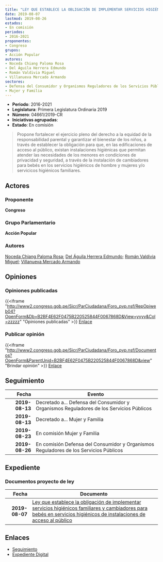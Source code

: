 ```yaml
---
title: "LEY QUE ESTABLECE LA OBLIGACIÓN DE IMPLEMENTAR SERVICIOS HIGIÉNICOS FAMILIARES Y CAMBIADORES PARA BEBÉS EN SERVICIOS HIGIÉNICOS DE INSTALACIONES DE ACCESO AL PÚBLICO"
date: 2019-08-07
lastmod: 2019-08-26
estados:
- En comisión
periodos:
- 2016-2021
proponentes:
- Congreso
grupos:
- Acción Popular
autores:
- Noceda Chiang Paloma Rosa
- Del Águila Herrera Edmundo
- Román Valdivia Miguel
- Villanueva Mercado Armando
sectores:
- Defensa del Consumidor y Organismos Reguladores de los Servicios Públicos
- Mujer y Familia
---
```

- **Periodo**: 2016-2021
- **Legislatura**: Primera Legislatura Ordinaria 2019
- **Número**: 04661/2019-CR
- **Iniciativas agrupadas**: 
- **Estado**: En comisión

> Propone fortalecer el ejercicio pleno del derecho a la equidad de la responsabilidad parental y garantizar el bienestar de los niños, a través de establecer la obligación para que, en las edificaciones de acceso al público, existan instalaciones higiénicas que permitan atender las necesidades de los menores en condiciones de privacidad y seguridad, a través de la instalación de cambiadores para bebés en los servicios higiénicos de hombre y mujeres y/o servicicos higiénicos familiares.


## Actores

### Proponente

**Congreso**

### Grupo Parlamentario

**Acción Popular**

### Autores

[Noceda Chiang Paloma Rosa](mailto:mailto:pnoceda@congreso.gob.pe); [Del Águila Herrera Edmundo](mailto:mailto:edelaguila@congreso.gob.pe); [Román Valdivia Miguel](mailto:mailto:mroman@congreso.gob.pe); [Villanueva Mercado Armando](mailto:mailto:avillanuevam@congreso.gob.pe)

## Opiniones

### Opiniones publicadas

{{<iframe "http://www2.congreso.gob.pe/Sicr/ParCiudadana/Foro_pvp.nsf/RepOpiweb04?OpenForm&Db=B2BF4E62F0475B220525844F0067868D&View=yyyy&Col=zzzzz" "Opiniones publicadas" >}}
[Enlace](http://www2.congreso.gob.pe/Sicr/ParCiudadana/Foro_pvp.nsf/RepOpiweb04?OpenForm&Db=B2BF4E62F0475B220525844F0067868D&View=yyyy&Col=zzzzz)

### Publicar opinión

{{<iframe "http://www2.congreso.gob.pe/Sicr/ParCiudadana/Foro_pvp.nsf/Documentos?OpenForm&ParentUnid=B2BF4E62F0475B220525844F0067868D&view" "Brindar opinión" >}}
[Enlace](http://www2.congreso.gob.pe/Sicr/ParCiudadana/Foro_pvp.nsf/Documentos?OpenForm&ParentUnid=B2BF4E62F0475B220525844F0067868D&view)


## Seguimiento

| Fecha | Evento |
|------:|--------|
| **2019-08-13** | Decretado a... Defensa del Consumidor y Organismos Reguladores de los Servicios Públicos |
| **2019-08-13** | Decretado a... Mujer y Familia |
| **2019-08-23** | En comisión Mujer y Familia |
| **2019-08-26** | En comisión Defensa del Consumidor y Organismos Reguladores de los Servicios Públicos |

## Expediente

### Documentos proyecto de ley

| Fecha | Documento |
|------:|-----------|
| **2019-08-07** | [Ley que establece la obligación de implementar servicios higiénicos familiares y cambiadores para bebés en servicios higiénicos de instalaciones de acceso al público](http://www.leyes.congreso.gob.pe/Documentos/2016_2021/Proyectos_de_Ley_y_de_Resoluciones_Legislativas/PL0466120190807.pdf) |

## Enlaces

- [Seguimiento](http://www2.congreso.gob.pe/Sicr/TraDocEstProc/CLProLey2016.nsf/f7fff46988ca05b1052578e100829cc7/3b3f2b609ea79ef10525844f0072fb33?OpenDocument)
- [Expediente Digital](http://www2.congreso.gob.pe/Sicr/TraDocEstProc/CLProLey2016.nsf/f7fff46988ca05b1052578e100829cc7/3b3f2b609ea79ef10525844f0072fb33?OpenDocument&Click=05257FB7005EB655.eb71d0cf91d8294e05256cdf006b5706/$Body/0.1C6C)

